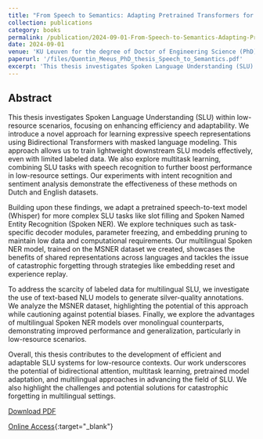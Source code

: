 ```yaml
---
title: "From Speech to Semantics: Adapting Pretrained Transformers for Low Resource Spoken Language Understanding"
collection: publications
category: books
permalink: /publication/2024-09-01-From-Speech-to-Semantics-Adapting-Pretrained-Transformers-for-Low-Resource-Spoken-Language-Understanding
date: 2024-09-01
venue: 'KU Leuven for the degree of Doctor of Engineering Science (PhD): Electrical Engineering'
paperurl: '/files/Quentin_Meeus_PhD_thesis_Speech_to_Semantics.pdf'
excerpt: 'This thesis investigates Spoken Language Understanding (SLU) within low-resource scenarios, focusing on enhancing efficiency and adaptability. We introduce novel approaches for learning expressive speech representations and improving low resource training of end-to-end SLU systems. We present Whisper-SLU, a family of models for intent recognition, slot filling and spoken named entity recognition, pretrained from Whisper and modified for the specific tasks. Finally, we explore multilingual spoken named entity recognition by releasing a dataset named MSNER and proposing methods to mitigate catastrophic forgetting in this context. Overall, this thesis contributes to the development of efficient and adaptable SLU systems for low-resource contexts. Our work underscores the potential of bidirectional attention, multitask learning, pretrained model adaptation, and multilingual approaches in advancing the field of SLU. We also highlight the challenges and potential solutions for catastrophic forgetting in multilingual settings.'
---
```


## Abstract

This thesis investigates Spoken Language Understanding (SLU) within low-resource scenarios, focusing on enhancing efficiency and adaptability. We introduce a novel approach for learning expressive speech representations using Bidirectional Transformers with masked language modeling. This approach allows us to train lightweight downstream SLU models effectively, even with limited labeled data. We also explore multitask learning, combining SLU tasks with speech recognition to further boost performance in low-resource settings. Our experiments with intent recognition and sentiment analysis demonstrate the effectiveness of these methods on Dutch and English datasets.

Building upon these findings, we adapt a pretrained speech-to-text model (Whisper) for more complex SLU tasks like slot filling and Spoken Named Entity Recognition (Spoken NER). We explore techniques such as task-specific decoder modules, parameter freezing, and embedding pruning to maintain low data and computational requirements. Our multilingual Spoken NER model, trained on the MSNER dataset we created, showcases the benefits of shared representations across languages and tackles the issue of catastrophic forgetting through strategies like embedding reset and experience replay.

To address the scarcity of labeled data for multilingual SLU, we investigate the use of text-based NLU models to generate silver-quality annotations. We analyze the MSNER dataset, highlighting the potential of this approach while cautioning against potential biases. Finally, we explore the advantages of multilingual Spoken NER models over monolingual counterparts, demonstrating improved performance and generalization, particularly in low-resource scenarios.

Overall, this thesis contributes to the development of efficient and adaptable SLU systems for low-resource contexts. Our work underscores the potential of bidirectional attention, multitask learning, pretrained model adaptation, and multilingual approaches in advancing the field of SLU. We also highlight the challenges and potential solutions for catastrophic forgetting in multilingual settings.

[Download PDF](/files/Quentin_Meeus_PhD_thesis_Speech_to_Semantics.pdf)

[Online Access](https://lirias.kuleuven.be/retrieve/774709){:target="_blank"}
